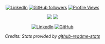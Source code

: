 

<div align="center">

[![LinkedIn](https://img.shields.io/badge/LinkedIn-Connect-blue?style=for-the-badge&logo=linkedin)](https://www.linkedin.com/in/christophermulder/)
[![GitHub followers](https://img.shields.io/github/followers/muldercw?style=for-the-badge&logo=github)](https://github.com/muldercw)
[![Profile Views](https://komarev.com/ghpvc/?username=muldercw&style=for-the-badge&color=brightgreen)](https://github.com/muldercw)
  
</div>

<div align="center">
  <picture>
    <source srcset="https://github-readme-stats.vercel.app/api?username=muldercw&show_icons=true&theme=radical&border_color=30A3DC&bg_color=0D1117" media="(prefers-color-scheme: dark)"/>
    <source srcset="https://github-readme-stats.vercel.app/api?username=muldercw&show_icons=true&theme=buefy" media="(prefers-color-scheme: light), (prefers-color-scheme:no-preference)"/>
    <img src="https://github-readme-stats.vercel.app/api?username=muldercw&show_icons=true" />
  </picture>
<picture>
  <source
    srcset="https://github-readme-stats.vercel.app/api?username=muldercw&show=reviews,discussions_started,discussions_answered,prs_merged,prs_merged_percentage&show_icons=true&theme=dark"
    media="(prefers-color-scheme: dark)"
  />
  <source
    srcset="https://github-readme-stats.vercel.app/api?username=muldercw&show=reviews,discussions_started,discussions_answered,prs_merged,prs_merged_percentage&show_icons=true&theme=dark"
    media="(prefers-color-scheme: dark), (prefers-color-scheme: no-preference)"
  />
  <img src="https://github-readme-stats.vercel.app/api?username=muldercw&show_icons=true" />
</picture>

</div>





<div align="center">
  
[![LinkedIn](https://img.shields.io/badge/LinkedIn-Connect-blue?style=for-the-badge&logo=linkedin)](https://www.linkedin.com/in/christophermulder/)
[![GitHub](https://img.shields.io/badge/GitHub-Follow-181717?style=for-the-badge&logo=github)](https://github.com/muldercw)
  
</div>

<p align="center">
  <i>Credits: Stats provided by <a href="https://github.com/muldercw/github-readme-stats">github-readme-stats</a></i>
</p>
